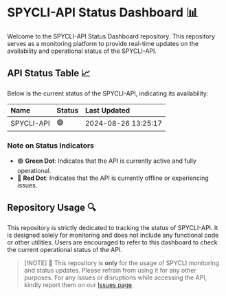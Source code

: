 # SPYCLI-API Status Dashboard 📊

Welcome to the SPYCLI-API Status Dashboard repository. This repository serves as a monitoring platform to provide real-time updates on the availability and operational status of the SPYCLI-API.

## API Status Table 📈

Below is the current status of the SPYCLI-API, indicating its availability:

| Name        | Status   | Last Updated |
| :---------- | :------- | :----------- |
| SPYCLI-API  | 🟢 | 2024-08-26 13:25:17 |

### Note on Status Indicators

- 🟢 **Green Dot**: Indicates that the API is currently active and fully operational.
- 🔴 **Red Dot**: Indicates that the API is currently offline or experiencing issues.

## Repository Usage 🔍

This repository is strictly dedicated to tracking the status of SPYCLI-API. It is designed solely for monitoring and does not include any functional code or other utilities. Users are encouraged to refer to this dashboard to check the current operational status of the API.

> [!NOTE] 🚨
> This repository is **only** for the usage of SPYCLI monitoring and status updates. Please refrain from using it for any other purposes. For any issues or disruptions while accessing the API, kindly report them on our [Issues page](https://github.com/junioralive/spycli/issues).
